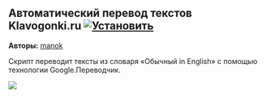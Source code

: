 ## Автоматический перевод текстов Klavogonki.ru [![Установить](http://s43.radikal.ru/i101/1406/15/25aa0cc99cf2.png)](https://github.com/voidmain02/KgScripts/raw/master/scripts/translator.user.js)
**Авторы:** [manok](http://klavogonki.ru/u/#/207721/)

Скрипт переводит тексты из словаря «Обычный in English» с помощью технологии Google.Переводчик.

![](http://manoq.com/img/1372530266-xW0m.png)
